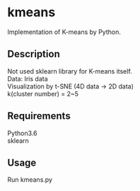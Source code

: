 # kmeans
Implementation of K-means by Python.

## Description
Not used sklearn library for K-means itself.  
Data: Iris data  
Visualization by t-SNE (4D data -> 2D data)  
k(cluster number) = 2~5

## Requirements
Python3.6  
sklearn

## Usage
Run kmeans.py

